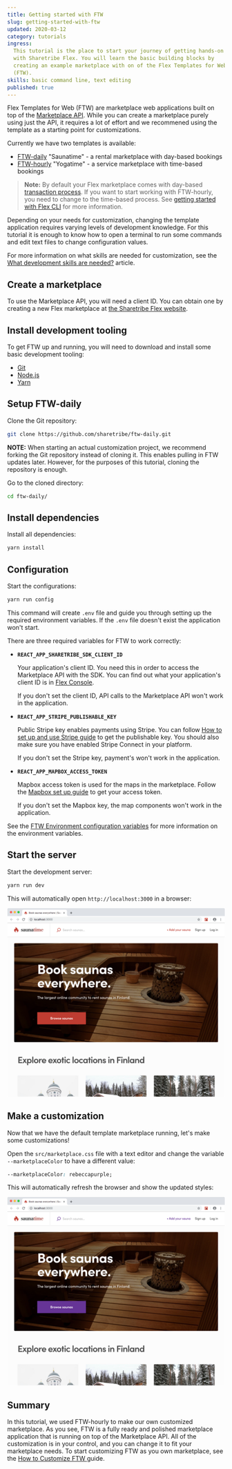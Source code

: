 ```yaml
---
title: Getting started with FTW
slug: getting-started-with-ftw
updated: 2020-03-12
category: tutorials
ingress:
  This tutorial is the place to start your journey of getting hands-on
  with Sharetribe Flex. You will learn the basic building blocks by
  creating an example marketplace with on of the Flex Templates for Web
  (FTW).
skills: basic command line, text editing
published: true
---
```


Flex Templates for Web (FTW) are marketplace web applications built on
top of the [Marketplace API](/background/concepts/#marketplace-api).
While you can create a marketplace purely using just the API, it
requires a lot of effort and we recommened using the template as a
starting point for customizations.

Currently we have two templates is available:

- [FTW-daily](https://github.com/sharetribe/ftw-daily) "Saunatime" - a
  rental marketplace with day-based bookings
- [FTW-hourly](https://github.com/sharetribe/ftw-hourly) "Yogatime" - a
  service marketplace with time-based bookings

> **Note:** By default your Flex marketplace comes with day-based
> [transaction process](https://www.sharetribe.com/docs/background/transaction-process/).
> If you want to start working with FTW-hourly, you need to change to
> the time-based process. See
> [getting started with Flex CLI](https://www.sharetribe.com/docs/tutorials/getting-started-with-flex-cli/)
> for more information.

Depending on your needs for customization, changing the template
application requires varying levels of development knowledge. For this
tutorial it is enough to know how to open a terminal to run some
commands and edit text files to change configuration values.

For more information on what skills are needed for customization, see
the
[What development skills are needed?](/background/development-skills/)
article.

## Create a marketplace

To use the Marketplace API, you will need a client ID. You can obtain
one by creating a new Flex marketplace at
[the Sharetribe Flex website](https://www.sharetribe.com/#start-building-with-flex).

## Install development tooling

To get FTW up and running, you will need to download and install some
basic development tooling:

- [Git](https://git-scm.com/downloads)
- [Node.js](https://nodejs.org/)
- [Yarn](https://classic.yarnpkg.com/en/docs/install)

## Setup FTW-daily

Clone the Git repository:

```bash
git clone https://github.com/sharetribe/ftw-daily.git
```

**NOTE:** When starting an actual customization project, we recommend
forking the Git repository instead of cloning it. This enables pulling
in FTW updates later. However, for the purposes of this tutorial,
cloning the repository is enough.

Go to the cloned directory:

```bash
cd ftw-daily/
```

## Install dependencies

Install all dependencies:

```bash
yarn install
```

## Configuration

Start the configurations:

```bash
yarn run config
```

This command will create `.env` file and guide you through setting up
the required environment variables. If the `.env` file doesn't exist the
application won't start.

There are three required variables for FTW to work correctly:

- **`REACT_APP_SHARETRIBE_SDK_CLIENT_ID`**

  Your application's client ID. You need this in order to access the
  Marketplace API with the SDK. You can find out what your application's
  client ID is in
  [Flex Console](https://flex-console.sharetribe.com/applications).

  If you don't set the client ID, API calls to the Marketplace API won't
  work in the application.

- **`REACT_APP_STRIPE_PUBLISHABLE_KEY`**

  Public Stripe key enables payments using Stripe. You can follow
  [How to set up and use Stripe guide](/guides/how-to-set-up-and-use-stripe/)
  to get the publishable key. You should also make sure you have enabled
  Stripe Connect in your platform.

  If you don't set the Stripe key, payment's won't work in the
  application.

- **`REACT_APP_MAPBOX_ACCESS_TOKEN`**

  Mapbox access token is used for the maps in the marketplace. Follow
  the [Mapbox set up guide](/guides/how-to-set-up-mapbox-for-ftw/) to
  get your access token.

  If you don't set the Mapbox key, the map components won't work in the
  application.

See the [FTW Environment configuration variables](/references/ftw-env/)
for more information on the environment variables.

## Start the server

Start the development server:

```bash
yarn run dev
```

This will automatically open `http://localhost:3000` in a browser:

![Default marketplace screenshot](./saunatime-default.png)

## Make a customization

Now that we have the default template marketplace running, let's make
some customizations!

Open the `src/marketplace.css` file with a text editor and change the
variable `--marketplaceColor` to have a different value:

```css
--marketplaceColor: rebeccapurple;
```

This will automatically refresh the browser and show the updated styles:

![Customized marketplace screenshot](./saunatime-customized.png)

## Summary

In this tutorial, we used FTW-hourly to make our own customized
marketplace. As you see, FTW is a fully ready and polished marketplace
application that is running on top of the Marketplace API. All of the
customization is in your control, and you can change it to fit your
marketplace needs. To start customizing FTW as you own marketplace, see
the [How to Customize FTW ](/guides/how-to-customize-ftw/) guide.
